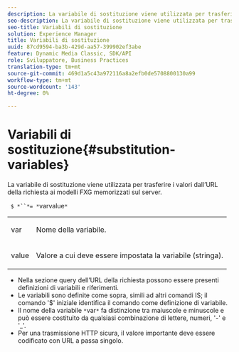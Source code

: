 ```yaml
---
description: La variabile di sostituzione viene utilizzata per trasferire i valori dall’URL della richiesta ai modelli FXG memorizzati sul server.
seo-description: La variabile di sostituzione viene utilizzata per trasferire i valori dall’URL della richiesta ai modelli FXG memorizzati sul server.
seo-title: Variabili di sostituzione
solution: Experience Manager
title: Variabili di sostituzione
uuid: 87cd9594-ba3b-429d-aa57-399902ef3abe
feature: Dynamic Media Classic, SDK/API
role: Sviluppatore, Business Practices
translation-type: tm+mt
source-git-commit: 469d1a5c43a972116a8a2efb0de5708800130a99
workflow-type: tm+mt
source-wordcount: '143'
ht-degree: 0%

---
```



# Variabili di sostituzione{#substitution-variables}

La variabile di sostituzione viene utilizzata per trasferire i valori dall’URL della richiesta ai modelli FXG memorizzati sul server.

` $ *``*= *`varvalue`*`

<table id="simpletable_76B381800C0D411F87CD551FC30B0579"> 
 <tr class="strow"> 
  <td class="stentry"> <p> <span class="codeph"> <span class="varname"> var  </span> </span> </p> </td> 
  <td class="stentry"> <p>Nome della variabile. </p> </td> 
 </tr> 
 <tr class="strow"> 
  <td class="stentry"> <p> <span class="codeph"> <span class="varname"> value  </span> </span> </p> </td> 
  <td class="stentry"> <p>Valore a cui deve essere impostata la variabile (stringa). </p> </td> 
 </tr> 
</table>

* Nella sezione query dell’URL della richiesta possono essere presenti definizioni di variabili e riferimenti.
* Le variabili sono definite come sopra, simili ad altri comandi IS; il comando &#39;$&#39; iniziale identifica il comando come definizione di variabile.
* Il nome della variabile `*`var`*` fa distinzione tra maiuscole e minuscole e può essere costituito da qualsiasi combinazione di lettere, numeri, &#39;-&#39; e &#39;_&#39;.
* Per una trasmissione HTTP sicura, il valore importante deve essere codificato con URL a passa singolo.

